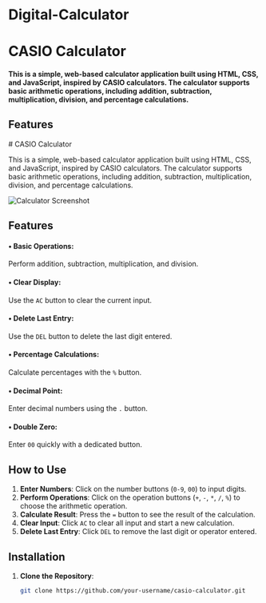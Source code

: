 # Digital-Calculator
<h1>CASIO Calculator</h1>
<h4>This is a simple, web-based calculator application built using HTML, CSS, and JavaScript, inspired by CASIO calculators. The calculator supports basic arithmetic operations, including addition, subtraction, multiplication, division, and percentage calculations.</h4>
<h2>Features</h2>
# CASIO Calculator

This is a simple, web-based calculator application built using HTML, CSS, and JavaScript, inspired by CASIO calculators. The calculator supports basic arithmetic operations, including addition, subtraction, multiplication, division, and percentage calculations.

![Calculator Screenshot](screenshot.png)

## Features

#### • Basic Operations:
Perform addition, subtraction, multiplication, and division.

#### • Clear Display:
Use the `AC` button to clear the current input.

#### • Delete Last Entry:
Use the `DEL` button to delete the last digit entered.

#### • Percentage Calculations:
Calculate percentages with the `%` button.

#### • Decimal Point:
Enter decimal numbers using the `.` button.

#### • Double Zero:
Enter `00` quickly with a dedicated button.

## How to Use

1. **Enter Numbers**: Click on the number buttons (`0-9`, `00`) to input digits.
2. **Perform Operations**: Click on the operation buttons (`+`, `-`, `*`, `/`, `%`) to choose the arithmetic operation.
3. **Calculate Result**: Press the `=` button to see the result of the calculation.
4. **Clear Input**: Click `AC` to clear all input and start a new calculation.
5. **Delete Last Entry**: Click `DEL` to remove the last digit or operator entered.

## Installation

1. **Clone the Repository**:
   ```bash
   git clone https://github.com/your-username/casio-calculator.git

